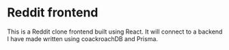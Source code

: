 # Reddit frontend

This is a Reddit clone frontend built using React. It will connect to a backend I have made written using coackroachDB and Prisma.
